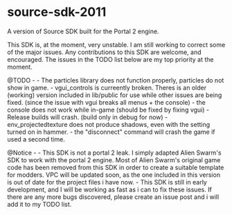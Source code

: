 # source-sdk-2011
A version of Source SDK built for the Portal 2 engine.

This SDK is, at the moment, very unstable. I am still working to correct some of the major issues.
Any contributions to this SDK are welcome, and encouraged. The issues in the TODO list below are 
my top priority at the moment. 

@TODO - 
	- The particles library does not function properly, particles do not show in game. 
	- vgui_controls is curreently broken. Theres is an older (working) version included in lib/public for
	  use while other issues are being fixed. (since the issue with vgui breaks all menus + the console)
	- the console does not work while in-game (should be fixed by fixing vgui)
	- Release builds will crash. (build only in debug for now)
	- env_projectedtexture does not produce shadows, even with the setting turned on in hammer.
	- the "disconnect" command will crash the game if used a second time.

@Notice -
	- This SDK is not a portal 2 leak. I simply adapted Alien Swarm's SDK to work with the portal 2 engine.
	  Most of Alien Swarm's original game code has been removed from this SDK in order to create a suitable
	  template for modders. VPC will be updated soon, as the one included in this version is out of date 
	  for the project files i have now.
	- This SDK is still in early development, and I will be working as fast as i can to fix these issues. 
	  If there are any more bugs discovered, please create an issue post and i will add it to my TODO list.